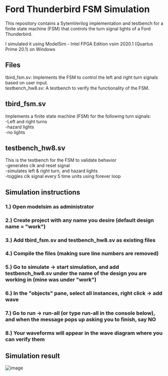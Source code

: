 # Ford Thunderbird FSM Simulation
This repository contains a SytemVerilog implementation and testbench for a finite state machine (FSM) that controls the turn signal lights of a Ford Thunderbird.

I simulated it using ModelSim - Intel FPGA Edition vsim 2020.1 (Quartus Prime 20.1) on Windows
## Files
tbird_fsm.sv: Implements the FSM to control the left and right turn signals based on user input.\
testbench_hw8.sv: A testbench to verify the functionality of the FSM.
## tbird_fsm.sv
Implements a finite state machine (FSM) for the following turn signals:\
-Left and right turns\
-hazard lights\
-no lights
## testbench_hw8.sv
This is the testbench for the FSM to validate behavior\
-generates clk and reset signal\
-simulates left & right turn, and hazard lights\
-toggles clk signal every 5 time units using forever loop
## Simulation instructions
### 1.) Open modelsim as administrator
### 2.) Create project with any name you desire (default design name = "work")
### 3.) Add tbird_fsm.sv and testbench_hw8.sv as existing files
### 4.) Compile the files (making sure line numbers are removed)
### 5.) Go to simulate -> start simulation, and add testbench_hw8.sv under the name of the design you are working in (mine was under "work")
### 6.) In the "objects" pane, select all instances, right click -> add wave
### 7.) Go to run -> run-all (or type run-all in the console below), and when the message pops up asking you to finish, say NO
### 8.) Your waveforms will appear in the wave diagram where you can verify them
## Simulation result
![image](https://github.com/user-attachments/assets/cab88670-3fc4-4beb-8f19-397324b1219c)
